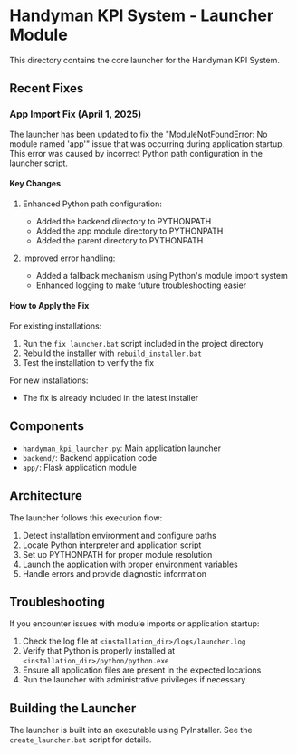 # Handyman KPI System - Launcher Module

This directory contains the core launcher for the Handyman KPI System.

## Recent Fixes

### App Import Fix (April 1, 2025)

The launcher has been updated to fix the "ModuleNotFoundError: No module named 'app'" issue that was occurring during application startup. This error was caused by incorrect Python path configuration in the launcher script.

#### Key Changes

1. Enhanced Python path configuration:
   - Added the backend directory to PYTHONPATH
   - Added the app module directory to PYTHONPATH
   - Added the parent directory to PYTHONPATH

2. Improved error handling:
   - Added a fallback mechanism using Python's module import system
   - Enhanced logging to make future troubleshooting easier

#### How to Apply the Fix

For existing installations:

1. Run the `fix_launcher.bat` script included in the project directory
2. Rebuild the installer with `rebuild_installer.bat`
3. Test the installation to verify the fix

For new installations:

- The fix is already included in the latest installer

## Components

- `handyman_kpi_launcher.py`: Main application launcher
- `backend/`: Backend application code
- `app/`: Flask application module

## Architecture

The launcher follows this execution flow:

1. Detect installation environment and configure paths
2. Locate Python interpreter and application script
3. Set up PYTHONPATH for proper module resolution
4. Launch the application with proper environment variables
5. Handle errors and provide diagnostic information

## Troubleshooting

If you encounter issues with module imports or application startup:

1. Check the log file at `<installation_dir>/logs/launcher.log`
2. Verify that Python is properly installed at `<installation_dir>/python/python.exe`
3. Ensure all application files are present in the expected locations
4. Run the launcher with administrative privileges if necessary

## Building the Launcher

The launcher is built into an executable using PyInstaller. See the `create_launcher.bat` script for details.

